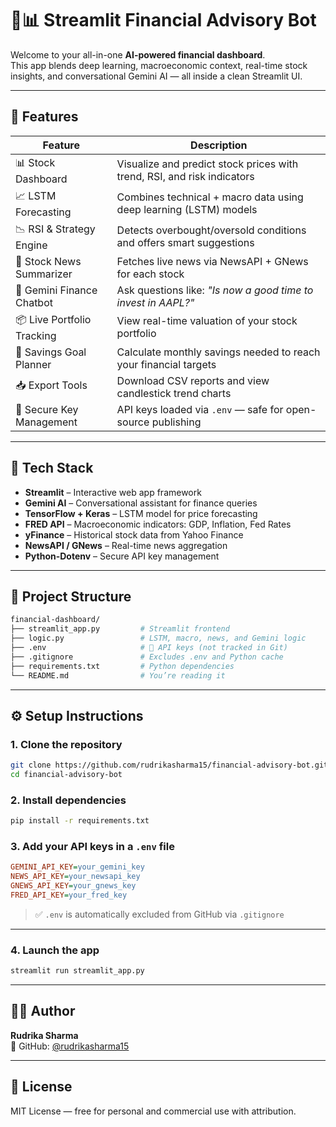
# 🤖📊 Streamlit Financial Advisory Bot

Welcome to your all-in-one **AI-powered financial dashboard**.  
This app blends deep learning, macroeconomic context, real-time stock insights, and conversational Gemini AI — all inside a clean Streamlit UI.

---

## 🚀 Features

| Feature                      | Description                                                                |
|------------------------------|----------------------------------------------------------------------------|
| 📊 Stock Dashboard           | Visualize and predict stock prices with trend, RSI, and risk indicators    |
| 📈 LSTM Forecasting          | Combines technical + macro data using deep learning (LSTM) models          |
| 📉 RSI & Strategy Engine     | Detects overbought/oversold conditions and offers smart suggestions        |
| 📰 Stock News Summarizer     | Fetches live news via NewsAPI + GNews for each stock                       |
| 💬 Gemini Finance Chatbot    | Ask questions like: *"Is now a good time to invest in AAPL?"*              |
| 📦 Live Portfolio Tracking   | View real-time valuation of your stock portfolio                          |
| 🎯 Savings Goal Planner      | Calculate monthly savings needed to reach your financial targets           |
| 📥 Export Tools              | Download CSV reports and view candlestick trend charts                    |
| 🔐 Secure Key Management     | API keys loaded via `.env` — safe for open-source publishing               |

---

## 🧠 Tech Stack

- **Streamlit** – Interactive web app framework
- **Gemini AI** – Conversational assistant for finance queries
- **TensorFlow + Keras** – LSTM model for price forecasting
- **FRED API** – Macroeconomic indicators: GDP, Inflation, Fed Rates
- **yFinance** – Historical stock data from Yahoo Finance
- **NewsAPI / GNews** – Real-time news aggregation
- **Python-Dotenv** – Secure API key management

---

## 📁 Project Structure

```bash
financial-dashboard/
├── streamlit_app.py         # Streamlit frontend
├── logic.py                 # LSTM, macro, news, and Gemini logic
├── .env                     # 🔐 API keys (not tracked in Git)
├── .gitignore               # Excludes .env and Python cache
├── requirements.txt         # Python dependencies
└── README.md                # You’re reading it
```

---

## ⚙️ Setup Instructions

### 1. Clone the repository

```bash
git clone https://github.com/rudrikasharma15/financial-advisory-bot.git
cd financial-advisory-bot
```

### 2. Install dependencies

```bash
pip install -r requirements.txt
```

### 3. Add your API keys in a `.env` file

```ini
GEMINI_API_KEY=your_gemini_key
NEWS_API_KEY=your_newsapi_key
GNEWS_API_KEY=your_gnews_key
FRED_API_KEY=your_fred_key
```

> ✅ `.env` is automatically excluded from GitHub via `.gitignore`

---

### 4. Launch the app

```bash
streamlit run streamlit_app.py
```

---

## 🙋‍♀️ Author

**Rudrika Sharma**  
🔗 GitHub: [@rudrikasharma15](https://github.com/rudrikasharma15)

---

## 📄 License

MIT License — free for personal and commercial use with attribution.
